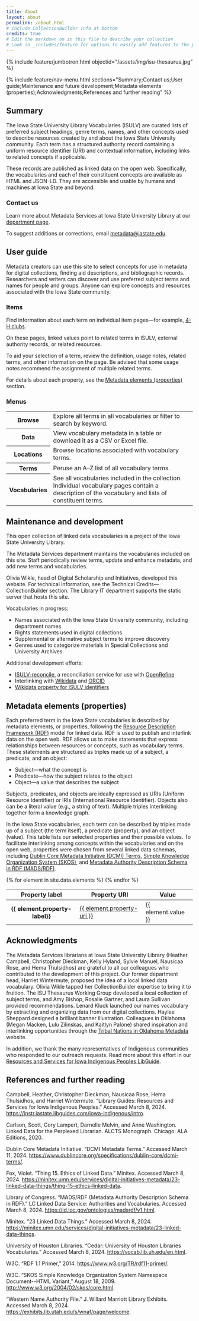 ```yaml
---
title: About
layout: about
permalink: /about.html
# include CollectionBuilder info at bottom
credits: true
# Edit the markdown on in this file to describe your collection
# Look in _includes/feature for options to easily add features to the page
---
```


{% include feature/jumbotron.html objectid="/assets/img/isu-thesaurus.jpg" %} 

{% include feature/nav-menu.html sections="Summary;Contact us;User guide;Maintenance and future development;Metadata elements (properties);Acknowledgments;References and further reading" %}
## Summary

The Iowa State University Library Vocabularies (ISULV) are curated lists of preferred subject headings, genre terms, names, and other concepts used to describe resources created by and about the Iowa State University community. Each term has a structured authority record containing a uniform resource identifier (URI) and contextual information, including links to related concepts if applicable.

These records are published as linked data on the open web. Specifically, the vocabularies and each of their constituent concepts are available as HTML and JSON-LD. They are accessible and usable by humans and machines at Iowa State and beyond.
### Contact us

Learn more about Metadata Services at Iowa State University Library at our [department page](https://www.lib.iastate.edu/about-us/departments/metadata-cataloging).

To suggest additions or corrections, email [metadata@iastate.edu](mailto:metadata@iastate.edu).

## User guide

Metadata creators can use this site to select concepts for use in metadata for digital collections, finding aid descriptions, and bibliographic records. Researchers and writers can discover and use preferred subject terms and names for people and groups. Anyone can explore concepts and resources associated with the Iowa State community. 

### Items

Find information about each term on individual item pages—for example, [4-H clubs](https://digital.lib.iastate.edu/isulv/items/isut001.html).

On these pages, linked values point to related terms in ISULV, external authority records, or related resources.

To aid your selection of a term, review the definition, usage notes, related terms, and other information on the page. Be advised that some usage notes recommend the assignment of multiple related terms.

For details about each property, see the [Metadata elements (properties)](#metadata-elements-properties) section.

### Menus

<div style="max-width: 650px; margin-left: auto; margin-right: auto;">
    <table class="table table table-striped">
        <tbody>
            <tr>
                <th scope="row">Browse</th>
                <td>Explore all terms in all vocabularies or filter to search by keyword.</td>
            </tr>
            <tr>
                <th scope="row">Data</th>
                <td>View vocabulary metadata in a table or download it as a CSV or Excel file.</td>
            </tr>
            <tr>
                <th scope="row">Locations</th>
                <td>Browse locations associated with vocabulary terms.</td>
            </tr>
            <tr>
                <th scope="row">Terms</th>
                <td>Peruse an A–Z list of all vocabulary terms.</td>
            </tr>
            <tr>
            <th scope="row">Vocabularies</th>
                <td>See all vocabularies included in the collection. Individual vocabulary pages contain a description of the vocabulary and lists of constituent terms.</td>
            </tr>
        </tbody>
    </table>
</div>

## Maintenance and development

This open collection of linked data vocabularies is a project of the Iowa State University Library.

The Metadata Services department maintains the vocabularies included on this site. Staff periodically review terms, update and enhance metadata, and add new terms and vocabularies.

Olivia Wikle, head of Digital Scholarship and Initiatives, developed this website. For technical information, see the Technical Credits—CollectionBuilder section. The Library IT department supports the static server that hosts this site.

Vocabularies in progress:
- Names associated with the Iowa State University community, including department names
- Rights statements used in digital collections
- Supplemental or alternative subject terms to improve discovery
- Genres used to categorize materials in Special Collections and University Archives

Additional development efforts:
- [ISULV-reconcile](https://github.com/isu-meta/isulv-reconcile), a reconciliation service for use with [OpenRefine](https://openrefine.org/)
- Interlinking with [Wikidata](https://www.wikidata.org/wiki/Wikidata:Main_Page) and [ORCID](https://orcid.org/)
- [Wikidata property for ISULV identifiers](https://www.wikidata.org/wiki/Wikidata:Property_proposal/Authority_control#Iowa_State_University_Library_Vocabularies_ID)

## Metadata elements (properties)

Each preferred term in the Iowa State vocabularies is described by metadata elements, or properties, following the [Resource Description Framework (RDF)](https://www.w3.org/TR/rdf11-primer/) model for linked data. RDF is used to publish and interlink data on the open web. RDF allows us to make statements that express relationships between resources or concepts, such as vocabulary terms. These statements are structured as triples made up of a subject, a predicate, and an object: 

- Subject—what the concept is
- Predicate—how the subject relates to the object
- Object—a value that describes the subject

Subjects, predicates, and objects are ideally expressed as URIs (Uniform Resource Identifier) or IRIs (International Resource Identifier). Objects also can be a literal value (e.g., a string of text). Multiple triples interlinking together form a knowledge graph.

In the Iowa State vocabularies, each term can be described by triples made up of a subject (the term itself), a predicate (property), and an object (value). This table lists our selected properties and their possible values. To facilitate interlinking among concepts within the vocabularies and on the open web, properties were chosen from several linked data schemas, including [Dublin Core Metadata Initiative (DCMI) Terms](https://www.dublincore.org/specifications/dublin-core/dcmi-terms/), [Simple Knowledge Organization System (SKOS)](https://www.w3.org/2009/08/skos-reference/skos.html), and [Metadata Authority Description Schema in RDF (MADS/RDF)](https://id.loc.gov/ontologies/madsrdf/v1.html). 

<div style="max-width: 900px; margin-left: auto; margin-right: auto;" class="py-4">
    <table class="table table table-striped">
        <thead>
            <tr>
                <th scope="col">Property label</th>
                <th scope="col">Property URI</th>
                <th scope="col">Value</th>
            </tr>
        </thead>
        <tbody>
            {% for element in site.data.elements %}
            <tr>
                <th scope="row">{{ element.property-label}}</th>
                <td><a href="{{ element.property-uri }}">{{ element.property-uri }}</a></td>
                <td>{{ element.value }}</td>
            </tr>
            {% endfor %}
        </tbody>
    </table>
</div>

## Acknowledgments

The Metadata Services librarians at Iowa State University Library (Heather Campbell, Christopher Dieckman, Kelly Hyland, Sylvie Manuel, Nausicaa Rose, and Hema Thulsidhos) are grateful to all our colleagues who contributed to the development of this project. Our former department head, Harriet Wintermute, proposed the idea of a local linked data vocabulary. Olivia Wikle tapped her CollectionBuilder expertise to bring it to fruition. The ISU Thesaurus Working Group developed a local collection of subject terms, and Amy Bishop, Rosalie Gartner, and Laura Sullivan provided recommendations. Lenard Kluck launched our names vocabulary by extracting and organizing data from our digital collections. Haylee Sheppard designed a brilliant banner illustration. Colleagues in Oklahoma (Megan Macken, Lulu Zilinskas, and Kaitlyn Palone) shared inspiration and interlinking opportunities through the [Tribal Nations in Oklahoma Metadata](https://oms.library.okstate.edu/s/tribal-nations-metadata/page/home) website.

In addition, we thank the many representatives of Indigenous communities who responded to our outreach requests. Read more about this effort in our [Resources and Services for Iowa Indigenous Peoples LibGuide](https://go.iastate.edu/UAREL3).

## References and further reading

Campbell, Heather, Christopher Dieckman, Nausicaa Rose, Hema Thulsidhos, and Harriet Wintermute. “Library Guides: Resources and Services for Iowa Indigenous Peoples.” Accessed March 8, 2024. <https://instr.iastate.libguides.com/iowa-indigenous/intro>.

Carlson, Scott, Cory Lampert, Darnelle Melvin, and Anne Washington. Linked Data for the Perplexed Librarian. ALCTS Monograph. Chicago: ALA Editions, 2020.

Dublin Core Metadata Initiative. “DCMI Metadata Terms.” Accessed March 11, 2024. <https://www.dublincore.org/specifications/dublin-core/dcmi-terms/>.

Fox, Violet. “Thing 15. Ethics of Linked Data.” Minitex. Accessed March 8, 2024. <https://minitex.umn.edu/services/digital-initiatives-metadata/23-linked-data-things/thing-15-ethics-linked-data>.

Library of Congress. “MADS/RDF (Metadata Authority Description Schema in RDF).” LC Linked Data Service: Authorities and Vocabularies. Accessed March 8, 2024. <https://id.loc.gov/ontologies/madsrdf/v1.html>.

Minitex. “23 Linked Data Things.” Accessed March 8, 2024. <https://minitex.umn.edu/services/digital-initiatives-metadata/23-linked-data-things>.

University of Houston Libraries. “Cedar: University of Houston Libraries Vocabularies.” Accessed March 8, 2024. <https://vocab.lib.uh.edu/en.html>.

W3C. “RDF 1.1 Primer,” 2014. <https://www.w3.org/TR/rdf11-primer/>.

W3C. “SKOS Simple Knowledge Organization System Namespace Document--HTML Variant,” August 18, 2009. <http://www.w3.org/2004/02/skos/core.html>.

“Western Name Authority File.” J. Willard Marriott Library Exhibits. Accessed March 8, 2024. <https://exhibits.lib.utah.edu/s/wnaf/page/welcome>.
